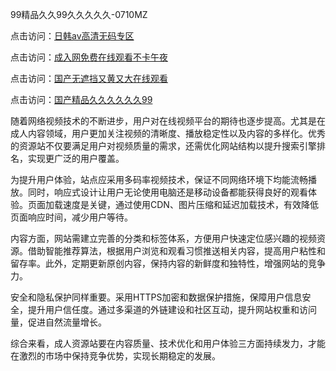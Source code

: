 99精品久久99久久久久久-0710MZ

点击访问：<a href="https://heiliaoxwd5i8.pages.dev">日韩av高清无码专区</a>

点击访问：<a href="https://heiliaozj3tjd.pages.dev">成入网免费在线观看不卡午夜</a>

点击访问：<a href="https://heiliaoow5kzm.pages.dev">国产无遮挡又黄又大在线观看</a>

点击访问：<a href="https://heiliaoll4qsx.pages.dev">国产精品久久久久久久99</a>

随着网络视频技术的不断进步，用户对在线视频平台的期待也逐步提高。尤其是在成人内容领域，用户更加关注视频的清晰度、播放稳定性以及内容的多样化。优秀的资源站不仅要满足用户对视频质量的需求，还需优化网站结构以提升搜索引擎排名，实现更广泛的用户覆盖。

为提升用户体验，站点应采用多码率视频技术，保证不同网络环境下均能流畅播放。同时，响应式设计让用户无论使用电脑还是移动设备都能获得良好的观看体验。页面加载速度是关键，通过使用CDN、图片压缩和延迟加载技术，有效降低页面响应时间，减少用户等待。

内容方面，网站需建立完善的分类和标签体系，方便用户快速定位感兴趣的视频资源。借助智能推荐算法，根据用户浏览和观看习惯推送相关内容，提高用户粘性和留存率。此外，定期更新原创内容，保持内容的新鲜度和独特性，增强网站的竞争力。

安全和隐私保护同样重要。采用HTTPS加密和数据保护措施，保障用户信息安全，提升用户信任度。通过多渠道的外链建设和社区互动，提升网站权重和访问量，促进自然流量增长。

综合来看，成人资源站要在内容质量、技术优化和用户体验三方面持续发力，才能在激烈的市场中保持竞争优势，实现长期稳定的发展。

<span style="display:none;">[Canonical link]( https://github.com/pls20250710/riben54309 ）</span>
